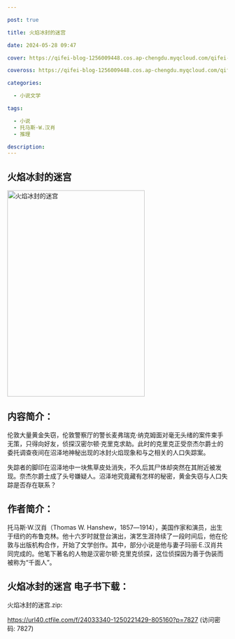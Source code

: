 ```yaml
---

post: true

title: 火焰冰封的迷宫

date: 2024-05-28 09:47

cover: https://qifei-blog-1256009448.cos.ap-chengdu.myqcloud.com/qifei-blog/65fad14a9f345e8d033415eb.jpg

coveross: https://qifei-blog-1256009448.cos.ap-chengdu.myqcloud.com/qifei-blog/65fad14a9f345e8d033415eb.jpg

categories:

  - 小说文学

tags:

  - 小说
  - 托马斯·W.汉肖
  - 推理

description:
---
```


## 火焰冰封的迷宫
<img alt="火焰冰封的迷宫 " class="aligncenter loaded" data-was-processed="true" decoding="async" fetchpriority="high" height="471" src="https://qifei-blog-1256009448.cos.ap-chengdu.myqcloud.com/qifei-blog/65fad14a9f345e8d033415eb.jpg " style="cursor: zoom-in;" width="314"/>

## 内容简介：

伦敦大量黄金失窃，伦敦警察厅的警长麦弗瑞克·纳克姆面对毫无头绪的案件束手无策，只得向好友，侦探汉密尔顿·克里克求助。此时的克里克正受奈杰尔爵士的委托调查夜间在沼泽地神秘出现的冰封火焰现象和与之相关的人口失踪案。

失踪者的脚印在沼泽地中一块焦草皮处消失，不久后其尸体却突然在其附近被发现。奈杰尔爵士成了头号嫌疑人。沼泽地究竟藏有怎样的秘密，黄金失窃与人口失踪是否存在联系？

## 作者简介：

托马斯·W.汉肖（Thomas W. Hanshew，1857―1914），美国作家和演员，出生于纽约的布鲁克林。他十六岁时就登台演出，演艺生涯持续了一段时间后，他在伦敦与出版机构合作，开始了文学创作。其中，部分小说是他与妻子玛丽·E.汉肖共同完成的。他笔下著名的人物是汉密尔顿·克里克侦探，这位侦探因为善于伪装而被称为“千面人”。

## 火焰冰封的迷宫 电子书下载：



火焰冰封的迷宫.zip: 

https://url40.ctfile.com/f/24033340-1250221429-805160?p=7827 (访问密码: 7827)
